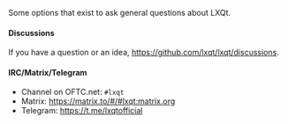 Some options that exist to ask general questions about LXQt.   

#### Discussions

If you have a question or an idea, https://github.com/lxqt/lxqt/discussions. 

#### IRC/Matrix/Telegram

* Channel on OFTC.net: `#lxqt`
* Matrix: https://matrix.to/#/#lxqt:matrix.org
* Telegram: https://t.me/lxqtofficial



